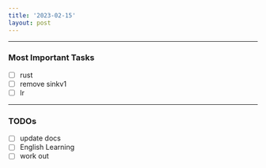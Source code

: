 ```yaml
---
title: '2023-02-15'
layout: post
---
```


---
### Most Important Tasks

- [ ] rust
- [ ] remove sinkv1
- [ ] lr

---

### TODOs
- [ ] update docs
- [ ] English Learning
- [ ] work out
